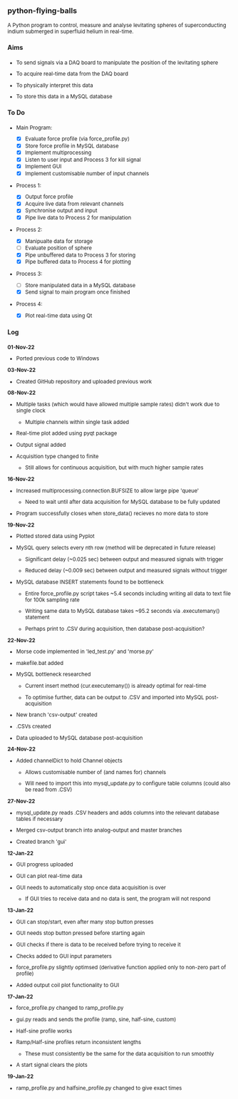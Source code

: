 ### python-flying-balls
<sub>
  A Python program to control, measure and analyse levitating spheres of superconducting indium submerged in superfluid helium in real-time.


</sub>

#### Aims
<sub>

 * To send signals via a DAQ board to manipulate the position of the levitating sphere

 * To acquire real-time data from the DAQ board

 * To physically interpret this data

 * To store this data in a MySQL database


</sub>

#### To Do
<sub>

 * Main Program:

   - [X] Evaluate force profile (via force_profile.py)
   - [X] Store force profile in MySQL database
   - [X] Implement multiprocessing
   - [X] Listen to user input and Process 3 for kill signal
   - [X] Implement GUI
   - [X] Implement customisable number of input channels

 * Process 1:

   - [X] Output force profile
   - [X] Acquire live data from relevant channels
   - [X] Synchronise output and input
   - [X] Pipe live data to Process 2 for manipulation
 
 * Process 2:

   - [X] Manipualte data for storage
   - [ ] Evaluate position of sphere
   - [X] Pipe unbuffered data to Process 3 for storing
   - [X] Pipe buffered data to Process 4 for plotting

 * Process 3:

   - [ ] Store manipulated data in a MySQL database
   - [X] Send signal to main program once finished

 * Process 4:
   
   - [X] Plot real-time data using Qt  


</sub>

#### Log
<sub>

 **01-Nov-22**

 * Ported previous code to Windows

 **03-Nov-22**

  * Created GitHub repository and uploaded previous work

 **08-Nov-22**

 * Multiple tasks (which would have allowed multiple sample rates) didn't work due to single clock

   * Multiple channels within single task added

 * Real-time plot added using pyqt package

 * Output signal added

 * Acquisition type changed to finite

   * Still allows for continuous acquisition, but with much higher sample rates

 **16-Nov-22**

 * Increased multiprocessing.connection.BUFSIZE to allow large pipe 'queue'

   * Need to wait until after data acquisition for MySQL database to be fully updated

 * Program successfully closes when store_data() recieves no more data to store

 **19-Nov-22**

 * Plotted stored data using Pyplot

 * MySQL query selects every nth row (method will be deprecated in future release)

   * Significant delay (~0.025 sec) between output and measured signals with trigger

   * Reduced delay (~0.009 sec) between output and measured signals without trigger

 * MySQL database INSERT statements found to be bottleneck

   * Entire force_profile.py script takes ~5.4 seconds including writing all data to text file for 100k sampling rate

   * Writing same data to MySQL database takes ~95.2 seconds via .executemany() statement

   * Perhaps print to .CSV during acquisition, then database post-acquisition?

 **22-Nov-22**

 * Morse code implemented in 'led_test.py' and 'morse.py'

 * makefile.bat added

 * MySQL bottleneck researched

   * Current insert method (cur.executemany()) is already optimal for real-time 

   * To optimise further, data can be output to .CSV and imported into MySQL post-acquisition

 * New branch 'csv-output' created

 * .CSVs created

 * Data uploaded to MySQL database post-acquisition

 **24-Nov-22**

 * Added channelDict to hold Channel objects

   * Allows customisable number of (and names for) channels

   * Will need to import this into mysql_update.py to configure table columns (could also be read from .CSV)

 **27-Nov-22**

 * mysql_update.py reads .CSV headers and adds columns into the relevant database tables if necessary

 * Merged csv-output branch into analog-output and master branches

 * Created branch 'gui'

 **12-Jan-22**

 * GUI progress uploaded

 * GUI can plot real-time data

 * GUI needs to automatically stop once data acquisition is over

   * If GUI tries to receive data and no data is sent, the program will not respond

 **13-Jan-22**

 * GUI can stop/start, even after many stop button presses

 * GUI needs stop button pressed before starting again

 * GUI checks if there is data to be received before trying to receive it

 * Checks added to GUI input parameters

 * force_profile.py slightly optimsed (derivative function applied only to non-zero part of profile)

 * Added output coil plot functionality to GUI

 **17-Jan-22**

 * force_profile.py changed to ramp_profile.py

 * gui.py reads and sends the profile (ramp, sine, half-sine, custom)

 * Half-sine profile works

 * Ramp/Half-sine profiles return inconsistent lengths

   * These must consistently be the same for the data acquisition to run smoothly

 * A start signal clears the plots

 **19-Jan-22**

 * ramp_profile.py and halfsine_profile.py changed to give exact times

</sub>